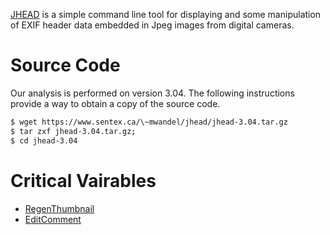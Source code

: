 [JHEAD](https://github.com/Matthias-Wandel/jhead) is a simple command line tool for displaying and some manipulation
of EXIF header data embedded in Jpeg images from digital cameras.


# Source Code

Our analysis is performed on version 3.04. The following instructions provide a way to obtain a copy of the source code.

```bash
$ wget https://www.sentex.ca/\~mwandel/jhead/jhead-3.04.tar.gz
$ tar zxf jhead-3.04.tar.gz;
$ cd jhead-3.04
```

# Critical Vairables

* [RegenThumbnail](regenthumbnail.md)
* [EditComment](editcomment.md)

